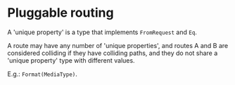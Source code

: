 # Pluggable routing

A 'unique property' is a type that implements `FromRequest` and `Eq`.

A route may have any number of 'unique properties', and routes A and B
are considered colliding if they have colliding paths, and they do not
share a 'unique property' type with different values.

E.g.: `Format(MediaType)`.



